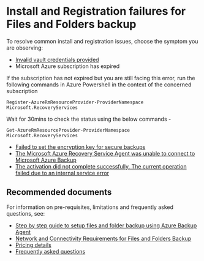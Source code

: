 <properties
	pageTitle="Azure Files & Folders Backup"
	description="Files & Folders Backup Install Registration issues"
	service="microsoft.recoveryservices"
	resource="vaults"
	authors="pvrk"
	displayOrder=""
	selfHelpType="generic"
	supportTopicIds="32553287"
	resourceTags=""
	productPesIds="15207"
	cloudEnvironments="public"
/>

# Install and Registration failures for Files and Folders backup

To resolve common install and registration issues, choose the symptom you are observing:
- [Invalid vault credentials provided](https://aka.ms/invalidvaultcredentials)
- Microsoft Azure subscription has expired

If the subscription has not expired but you are still facing this error, run the following commands in Azure Powershell in the context of the concerned subscription
	
`Register-AzureRmResourceProvider-ProviderNamespace Microsoft.RecoveryServices`
	
Wait for 30mins to check the status using the below commands -

`Get-AzureRmResourceProvider-ProviderNamespace Microsoft.RecoveryServices`
	
- [Failed to set the encryption key for secure backups](https://aka.ms/MABAgentEncryptionKeyError)
- [The Microsoft Azure Recovery Service Agent was unable to connect to Microsoft Azure Backup](https://aka.ms/MABagentUnableToConnect)
- [The activation did not complete successfully. The current operation failed due to an internal service error](https://aka.ms/MABAgentActivationError)



## **Recommended documents**
For information on pre-requisites, limitations and frequently asked questions, see:
- [Step by step guide to setup files and folder backup using Azure Backup Agent](https://docs.microsoft.com/azure/backup/backup-configure-vault)
- [Network and Connectivity Requirements for Files and Folders Backup](https://docs.microsoft.com/azure/backup/backup-configure-vault#network-and-connectivity-requirements)
- [Pricing details](https://azure.microsoft.com/pricing/details/backup/)
- [Frequently asked questions](https://docs.microsoft.com/azure/backup/backup-azure-file-folder-backup-faq)
